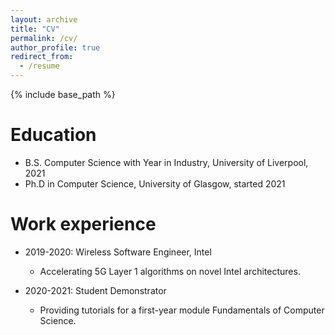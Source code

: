 ```yaml
---
layout: archive
title: "CV"
permalink: /cv/
author_profile: true
redirect_from:
  - /resume
---
```


{% include base_path %}

Education
======
* B.S. Computer Science with Year in Industry, University of Liverpool, 2021
* Ph.D in Computer Science, University of Glasgow, started 2021

Work experience
======
* 2019-2020: Wireless Software Engineer, Intel
  * Accelerating 5G Layer 1 algorithms on novel Intel architectures. 

* 2020-2021: Student Demonstrator
  * Providing tutorials for a first-year module Fundamentals of Computer Science.
  
<!-- Skills
======
* Skill 1
* Skill 2 -->

<!-- Publications
======
  <ul>{% for post in site.publications %}
    {% include archive-single-cv.html %}
  {% endfor %}</ul>
  
Talks
======
  <ul>{% for post in site.talks %}
    {% include archive-single-talk-cv.html %}
  {% endfor %}</ul> -->
  
<!-- Teaching -->
<!-- ====== -->
  <!-- <ul>{% for post in site.teaching %}
    {% include archive-single-cv.html %}
  {% endfor %}</ul> -->
  
<!-- Service and leadership
======
* Currently signed in to 43 different slack teams -->
